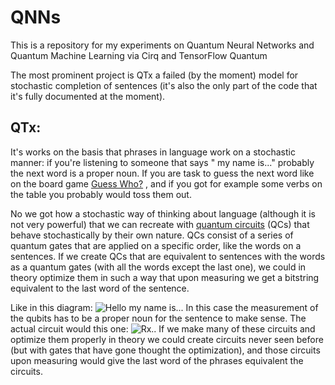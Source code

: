 # QNNs

This is a repository for my experiments on Quantum Neural Networks and Quantum Machine Learning via Cirq and TensorFlow
Quantum

The most prominent project is QTx a failed (by the moment) model for stochastic completion of sentences
(it's also the only part of the code that it's fully documented at the moment).

QTx:
------------------------------
It's works on the basis that phrases in language work on a stochastic manner: if you're listening to someone that says "
my name is..." probably the next word is a proper noun. If you are task to guess the next word like on the board
game [Guess Who?](https://www.google.com/search?q=guess+who%3F&safe=active&rlz=1C1GCEA_enES784ES784&sxsrf=ALeKk024lTX8CsWgIWM7h_he7S16VDHwJw:1608242537721&source=lnms&tbm=isch&sa=X&ved=2ahUKEwjOnLGpgtbtAhVExYUKHQc-C9IQ_AUoAXoECCEQAw&biw=958&bih=920)
, and if you got for example some verbs on the table you probably would toss them out.

No we got how a stochastic way of thinking about language (although it is not very powerful) that we can recreate with
[quantum circuits](https://en.wikipedia.org/wiki/Quantum_circuit) (QCs) that behave stochastically by their own nature.
QCs consist of a series of quantum gates that are applied on a specific order, like the words on a sentences. If we
create QCs that are equivalent to sentences with the words as a quantum gates (with all the words except the last one),
we could in theory optimize them in such a way that upon measuring we get a bitstring equivalent to the last word of the
sentence.

Like in this diagram:
![Hello my name is...](https://media.discordapp.net/attachments/549524193906130944/789925326369062942/unknown.png?width=1055&height=504)
In this case the measurement of the qubits has to be a proper noun for the sentence to make sense. The actual circuit
would this one:
![Rx..](https://cdn.discordapp.com/attachments/549524193906130944/789926095642165268/unknown.png)
If we make many of these circuits and optimize them properly in theory we could create circuits never seen before
(but with gates that have gone thought the optimization), and those circuits upon measuring would give the last word of
the phrases equivalent the circuits. 